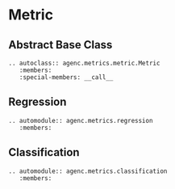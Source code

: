 # Metric

## Abstract Base Class

```{eval-rst}
.. autoclass:: agenc.metrics.metric.Metric
   :members:
   :special-members: __call__
```

## Regression

```{eval-rst}
.. automodule:: agenc.metrics.regression
   :members:
```

## Classification

```{eval-rst}
.. automodule:: agenc.metrics.classification
   :members:
```
